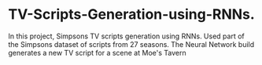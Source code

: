 # TV-Scripts-Generation-using-RNNs.
In this project,  Simpsons TV scripts generation using RNNs. Used part of the Simpsons dataset of scripts from 27 seasons. The Neural Network build generates a new TV script for a scene at Moe's Tavern
